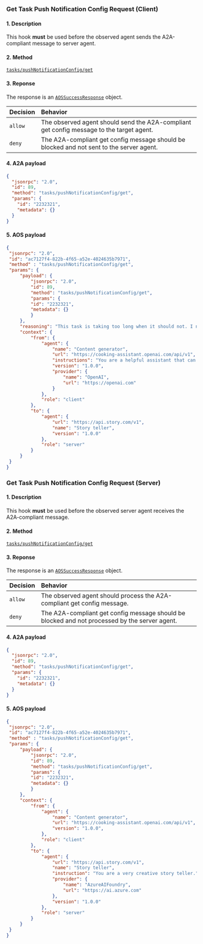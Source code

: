 ### Get Task Push Notification Config Request (Client)
#### 1. Description
This hook **must** be used before the observed agent sends the A2A-compliant message to server agent.

#### 2. Method
[`tasks/pushNotificationConfig/get`](specification.md#48-a2a-protocol-methods)

#### 3. Reponse
The response is an [`AOSSuccessResponse`](specification.md#51-aossuccessresponse-object) object.

| Decision | Behavior |
| :--------- | :---------- |
| `allow` | The observed agent should send the A2A-compliant get config message to the target agent. |
| `deny` | The A2A-compliant get config message should be blocked and not sent to the server agent. |

#### 4. A2A payload
   ```json
   {
     "jsonrpc": "2.0",
     "id": 89,
     "method": "tasks/pushNotificationConfig/get",
     "params": {
       "id": "2232321",
       "metadata": {}
     }
   }
   ```
#### 5. AOS payload
   ```json
   {
    "jsonrpc": "2.0",
    "id": "ac7127f4-822b-4f65-a52e-4024635b7971",
    "method" : "tasks/pushNotificationConfig/get",
    "params": {
        "payload": {
            "jsonrpc": "2.0",
            "id": 89,
            "method": "tasks/pushNotificationConfig/get",
            "params": {
            "id": "2232321",
            "metadata": {}
            }
        },
        "reasoning": "This task is taking too long when it should not. I need to verify the notification config correctness.",
        "context": {
            "from": {
                "agent": {
                    "name": "Content generator",
                    "url": "https://cooking-assistant.openai.com/api/v1",
                    "instructions": "You are a helpful assistant that can answer questions and help with tasks.",
                    "version": "1.0.0",
                    "provider": {
                        "name": "OpenAI",
                        "url": "https://openai.com"
                    }
                },
                "role": "client"
            },
            "to": {
                "agent": {
                    "url": "https://api.story.com/v1",
                    "name": "Story teller",
                    "version": "1.0.0"
                },
                "role": "server"
            }
        }
    }
   }
   ```


### Get Task Push Notification Config Request (Server)
#### 1. Description
This hook **must** be used before the observed server agent receives the A2A-compliant message.

#### 2. Method
[`tasks/pushNotificationConfig/get`](specification.md#48-a2a-protocol-methods)

#### 3. Reponse
The response is an [`AOSSuccessResponse`](specification.md#51-aossuccessresponse-object) object.

| Decision | Behavior |
| :--------- | :---------- |
| `allow` | The observed agent should process the A2A-compliant get config message. |
| `deny` | The A2A-compliant get config message should be blocked and not processed by the server agent. |

#### 4. A2A payload
   ```json
   {
     "jsonrpc": "2.0",
     "id": 89,
     "method": "tasks/pushNotificationConfig/get",
     "params": {
       "id": "2232321",
       "metadata": {}
     }
   }
   ```
#### 5. AOS payload
   ```json
   {
    "jsonrpc": "2.0",
    "id": "ac7127f4-822b-4f65-a52e-4024635b7971",
    "method" : "tasks/pushNotificationConfig/get",
    "params": {
        "payload": {
            "jsonrpc": "2.0",
            "id": 89,
            "method": "tasks/pushNotificationConfig/get",
            "params": {
            "id": "2232321",
            "metadata": {}
            }
        },
        "context": {
            "from": {
                "agent": {
                    "name": "Content generator",
                    "url": "https://cooking-assistant.openai.com/api/v1",
                    "version": "1.0.0",
                },
                "role": "client"
            },
            "to": {
                "agent": {
                    "url": "https://api.story.com/v1",
                    "name": "Story teller",
                    "instruction": "You are a very creative story teller.",
                    "provider": {
                        "name": "AzureAIFoundry",
                        "url": "https://ai.azure.com"
                    },
                    "version": "1.0.0"
                },
                "role": "server"
            }
        }
    }
   }
   ```
